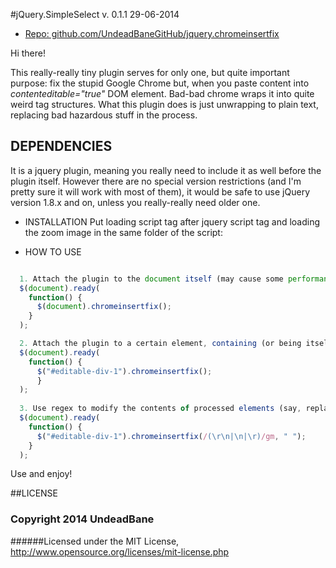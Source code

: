 #jQuery.SimpleSelect
v. 0.1.1 29-06-2014
 - [Repo: github.com/UndeadBaneGitHub/jquery.chromeinsertfix](https://github.com/UndeadBaneGitHub/jquery.chromeinsertfix)

Hi there!

This really-really tiny plugin serves for only one, but quite important purpose: fix the stupid Google Chrome but, when you paste content into *contenteditable="true"* DOM element. Bad-bad chrome wraps it into quite weird tag structures.
What this plugin does is just unwrapping to plain text, replacing bad hazardous stuff in the process.

## DEPENDENCIES
It is a jquery plugin, meaning you really need to include it as well before the plugin itself. However there are no special version restrictions (and I'm pretty sure it will work with most of them), it would be safe to use jQuery version 1.8.x and on, unless you really-really need older one.


* INSTALLATION
Put loading script tag after jquery script tag and loading the zoom image in the same folder of the script:

<script src="jquery.chromeinsertfix.js"></script>


* HOW TO USE

```javascript

  1. Attach the plugin to the document itself (may cause some performance issues on loading):
  $(document).ready(
    function() {  
      $(document).chromeinsertfix();
    }
  );

  2. Attach the plugin to a certain element, containing (or being itself) contenteditables:
  $(document).ready(
    function() { 
      $("#editable-div-1").chromeinsertfix();
      }
  );
  
  3. Use regex to modify the contents of processed elements (say, replace all newline symbols with spaces):
  $(document).ready(
    function() {  
      $("#editable-div-1").chromeinsertfix(/(\r\n|\n|\r)/gm, " ");
    }
  );
```

Use and enjoy! 

##LICENSE

### Copyright 2014 UndeadBane

######Licensed under the MIT License, http://www.opensource.org/licenses/mit-license.php
